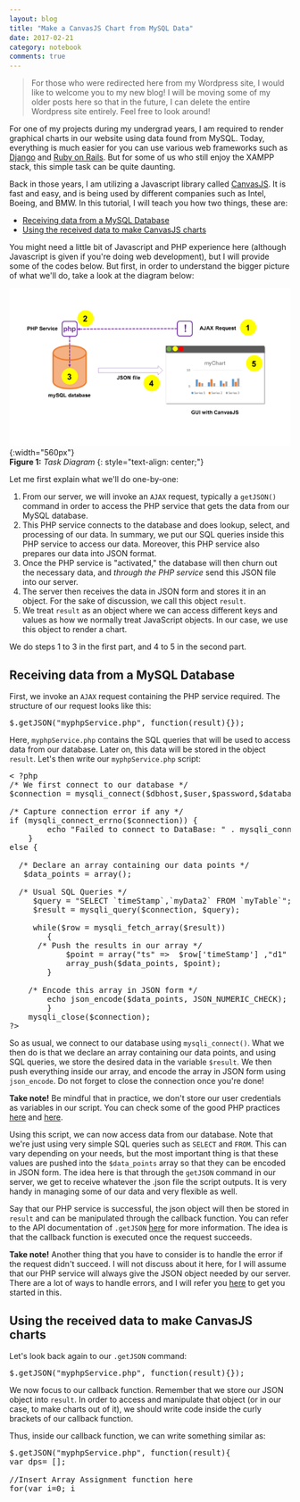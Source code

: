 ```yaml
---
layout: blog
title: "Make a CanvasJS Chart from MySQL Data"
date: 2017-02-21
category: notebook
comments: true
---
```


> For those who were redirected here from my Wordpress site, I would like to welcome you to my new blog! I will be moving some
of my older posts here so that in the future,  I can delete the entire Wordpress site entirely. Feel free to look around!

For one of my projects during my undergrad years, I am required to render graphical charts in our website using data found from MySQL.
Today, everything is much easier for you can use various web frameworks such as [Django](https://www.djangoproject.com/) and [Ruby on Rails](http://rubyonrails.org/). But for some of us who still enjoy the XAMPP stack, this simple task can be quite daunting.

Back in those years, I am utilizing a Javascript library called [CanvasJS](http://canvasjs.com/). It is fast and easy, and is being used by
different companies such as Intel, Boeing, and BMW. In this tutorial, I will teach you how two things, these are:

- [Receiving data from a MySQL Database](#receive)
- [Using the received data to make CanvasJS charts](#chart)

You might need a little bit of Javascript and PHP experience here (although Javascript is given if you're doing web development), but I will
provide some of the codes below. But first, in order to understand the bigger picture of what we'll do, take a look at the diagram below:

![Diagram](/res/tuts/canvasjstogui.png){:width="560px"}  
__Figure 1:__ _Task Diagram_
{: style="text-align: center;"}

Let me first explain what we'll do one-by-one:
1. From our server, we will invoke an `AJAX` request, typically a `getJSON()` command in order to access the PHP service that gets the data from our MySQL database.
2. This PHP service connects to the database and does lookup, select, and processing of our data. In summary, we put our SQL queries inside this PHP service to access our data. Moreover, this PHP service also prepares our data into JSON format.
3. Once the PHP service is "activated," the database will then churn out the necessary data, and _through the PHP service_ send this JSON file into our server.
4. The server then receives the data in JSON form and stores it in an object. For the sake of discussion, we call this object `result`.
5. We treat `result` as an object where we can access different keys and values as how we normally treat JavaScript objects. In our case, we use this object to render a chart.

We do steps 1 to 3 in the first part, and 4 to 5 in the second part.

## <a name="receive"></a> Receiving data from a MySQL Database
First, we invoke an `AJAX` request containing the PHP service required. The structure of our request looks like this:

<?prettify?>
<pre class="prettyprint linenums">
$.getJSON("myphpService.php", function(result){});
</pre>

Here, `myphpService.php` contains the SQL queries that will be used to access data from our database. Later on, this data will be stored in the object `result`. Let's then write our `myphpService.php` script:

<?prettify?>
<pre class="prettyprint linenums">
< ?php
/* We first connect to our database */
$connection = mysqli_connect($dbhost,$user,$password,$database,$port);

/* Capture connection error if any */
if (mysqli_connect_errno($connection)) {
		echo "Failed to connect to DataBase: " . mysqli_connect_error();
	}
else {

  /* Declare an array containing our data points */
   $data_points = array();

  /* Usual SQL Queries */
	 $query = "SELECT `timeStamp`,`myData2` FROM `myTable`";
	 $result = mysqli_query($connection, $query);

	 while($row = mysqli_fetch_array($result))
		{        
      /* Push the results in our array */
			$point = array("ts" =>  $row['timeStamp'] ,"d1" =>  $row['myData1']);
			array_push($data_points, $point);        
		}

    /* Encode this array in JSON form */
		echo json_encode($data_points, JSON_NUMERIC_CHECK);
		}
    mysqli_close($connection);
?>
</pre>

So as usual, we connect to our database using `mysqli_connect()`. What we then do is that we declare an array containing our data points, and using SQL queries, we store the desired data in the variable `$result`. We then push everything inside our array, and encode the array in JSON form using `json_encode`. Do not forget to close the connection once you're done!

<div class="alert alert-warning">
  <strong>Take note!</strong> Be mindful that in practice, we don't store our user credentials as variables in our script. You can check some of the good PHP practices <a href="https://www.binpress.com/tutorial/using-php-with-mysql-the-right-way/17" class="alert-link">here</a> and <a href=" https://phpbestpractices.org/" class="alert-link">here</a>.
</div>

Using this script, we can now access data from our database. Note that we're just using very simple SQL queries such as `SELECT` and `FROM`. This can vary depending on your needs, but the most important thing is that these values are pushed into the `$data_points` array so that they can be encoded in JSON form. The idea here is that through the `getJSON` command in our server, we get to receive whatever the .json file the script outputs. It is very handy in managing some of our data and very flexible as well.

Say that our PHP service is successful, the json object will then be stored in `result` and can be manipulated through the callback function. You can refer to the API documentation of `.getJSON` [here](http://api.jquery.com/jquery.getjson/) for more information. The idea is that the callback function is executed once the request succeeds.  

<div class="alert alert-warning">
  <strong>Take note!</strong>
Another thing that you have to consider is to handle the error if the request didn't succeed. I will not discuss about it here, for I will assume that our PHP service will always give the JSON object needed by our server. There are a lot of ways to handle errors, and I will refer you <a href="http://stackoverflow.com/questions/1740218/error-handling-in-getjson-calls">here</a> to get you started in this.
</div>

## <a name="chart"></a> Using the received data to make CanvasJS charts

Let's look back again to our `.getJSON` command:

<?prettify?>
<pre class="prettyprint linenums">
$.getJSON("myphpService.php", function(result){});
</pre>

We now focus to our callback function. Remember that we store our JSON object into `result`. In order to access and manipulate that object (or in our case, to make charts out of it), we should write code inside the curly brackets of our callback function.

Thus, inside our callback function, we can write something similar as:

<?prettify?>
<pre class="prettyprint linenums">
$.getJSON("myphpService.php", function(result){
var dps= [];

//Insert Array Assignment function here
for(var i=0; i<result.length;i++) {
    dps.push({"label":result[i].ts, "y":result[i].d1});
}

//Insert Chart-making function here
var chart = new CanvasJS.Chart("chartContainer", {
	zoomEnabled:true,
	panEnabled:true,
	animationEnabled:true,
	title:{
		text: "myChart from mySQL database"
	},

	axisX:{
		title: "TimeStamp"
	},

        axisY:{
		title: "myDataPoints",
		minimum: 0
	},

	data: [{
		type: "spline",
		dataPoints:
			dps
              }]
});
chart.render();

});
</pre>
